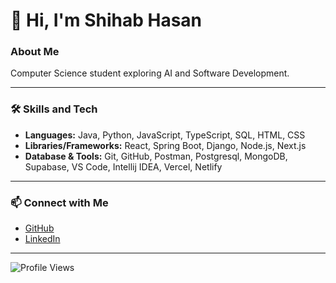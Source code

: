<div id="toc">
  <ul align="left" style="list-style: none">
    <summary>
      <h1>👋 Hi, I'm Shihab Hasan</h1>
    </summary>
  </ul>
</div>

<h3 align="left">About Me</h3>

<p align="left">
Computer Science student exploring AI and Software Development.
</p>

---

<h3 align="left">🛠️ Skills and Tech</h3>

- **Languages:** Java, Python, JavaScript, TypeScript, SQL, HTML, CSS
- **Libraries/Frameworks:** React, Spring Boot, Django, Node.js, Next.js
- **Database & Tools:** Git, GitHub, Postman, Postgresql, MongoDB, Supabase, VS Code, Intellij IDEA, Vercel, Netlify

---

<h3 align="left">📫 Connect with Me</h3>

- [GitHub](https://github.com/shihabhasan0161)
- [LinkedIn](https://www.linkedin.com/in/shihab-hasan-8444b2204/)

---

<p align="left">
  <img src="https://komarev.com/ghpvc/?username=shihabhasan0161&label=Profile%20views&color=61DAFB&style=flat" alt="Profile Views" />
</p>
